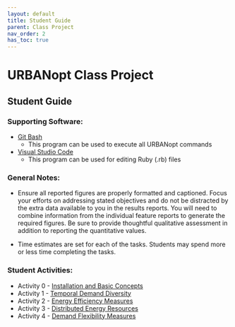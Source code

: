 ```yaml
---
layout: default
title: Student Guide
parent: Class Project
nav_order: 2
has_toc: true
---
```


# URBANopt Class Project

## Student Guide

### Supporting Software:

-	[Git Bash](https://git-scm.com/downloads)
	- This program can be used to execute all URBANopt commands
-	[Visual Studio Code](https://code.visualstudio.com/download)
	- This program can be used for editing Ruby (.rb) files

### General Notes:
-	Ensure all reported figures are properly formatted and captioned. Focus your efforts on addressing stated objectives and do not be distracted by the extra data available to you in the results reports. You will need to combine information from the individual feature reports to generate the required figures. Be sure to provide thoughtful qualitative assessment in addition to reporting the quantitative values. 

-	Time estimates are set for each of the tasks. Students may spend more or less time completing the tasks. 

### Student Activities:

- Activity 0 - [Installation and Basic Concepts](./activities/activity_0.pdf)
- Activity 1 - [Temporal Demand Diversity](./activities/activity_1.pdf)
- Activity 2 - [Energy Efficiency Measures](./activities/activity_2.pdf)
- Activity 3 - [Distributed Energy Resources](./activities/activity_3.pdf)
- Activity 4 - [Demand Flexibility Measures](./activities/activity_4.pdf)